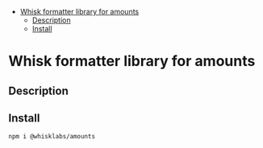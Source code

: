 <!-- TOC -->

- [Whisk formatter library for amounts](#whisk-formatter-library-for-amounts)
  - [Description](#description)
  - [Install](#install)

<!-- /TOC -->

<!-- https://marketplace.visualstudio.com/items?itemName=xavierguarch.auto-markdown-toc -->

# Whisk formatter library for amounts

## Description

## Install

```bash
npm i @whisklabs/amounts
```
